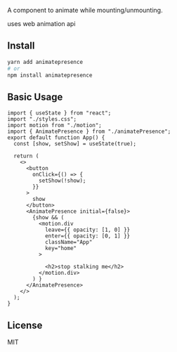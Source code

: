 
A component to animate while mounting/unmounting.

uses web animation api


## Install

```sh
yarn add animatepresence 
# or
npm install animatepresence 
```



## Basic Usage


```tsx
import { useState } from "react";
import "./styles.css";
import motion from "./motion";
import { AnimatePresence } from "./animatePresence";
export default function App() {
  const [show, setShow] = useState(true);

  return (
    <>
      <button
        onClick={() => {
          setShow(!show);
        }}
      >
        show
      </button>
      <AnimatePresence initial={false}>
        {show && (
          <motion.div
            leave={{ opacity: [1, 0] }}
            enter={{ opacity: [0, 1] }}
            className="App"
            key="home"
          >
            
            <h2>stop stalking me</h2>
          </motion.div>
        ) }
      </AnimatePresence>
    </>
  );
}
```


## License

MIT
